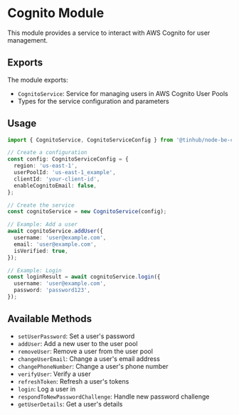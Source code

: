 # Cognito Module

This module provides a service to interact with AWS Cognito for user management.

## Exports

The module exports:

- `CognitoService`: Service for managing users in AWS Cognito User Pools
- Types for the service configuration and parameters

## Usage

```typescript
import { CognitoService, CognitoServiceConfig } from '@tinhub/node-be-common-lib';

// Create a configuration
const config: CognitoServiceConfig = {
  region: 'us-east-1',
  userPoolId: 'us-east-1_example',
  clientId: 'your-client-id',
  enableCognitoEmail: false,
};

// Create the service
const cognitoService = new CognitoService(config);

// Example: Add a user
await cognitoService.addUser({
  username: 'user@example.com',
  email: 'user@example.com',
  isVerified: true,
});

// Example: Login
const loginResult = await cognitoService.login({
  username: 'user@example.com',
  password: 'password123',
});
```

## Available Methods

- `setUserPassword`: Set a user's password
- `addUser`: Add a new user to the user pool
- `removeUser`: Remove a user from the user pool
- `changeUserEmail`: Change a user's email address
- `changePhoneNumber`: Change a user's phone number
- `verifyUser`: Verify a user
- `refreshToken`: Refresh a user's tokens
- `login`: Log a user in
- `respondToNewPasswordChallenge`: Handle new password challenge
- `getUserDetails`: Get a user's details
